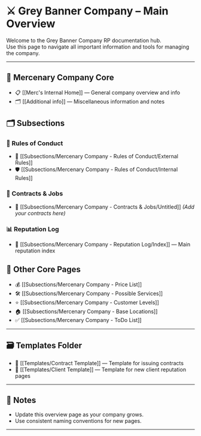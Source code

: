 # ⚔️ Grey Banner Company – Main Overview

Welcome to the Grey Banner Company RP documentation hub.  
Use this page to navigate all important information and tools for managing the company.

---

## 🏢 Mercenary Company Core

- 📋 [[Merc's Internal Home]] — General company overview and info  
- 🗂️ [[Additional info]] — Miscellaneous information and notes

## 🗂️ Subsections

### 📜 Rules of Conduct  
- 📃 [[Subsections/Mercenary Company - Rules of Conduct/External Rules]]  
- 🛡️ [[Subsections/Mercenary Company - Rules of Conduct/Internal Rules]]

### 📑 Contracts & Jobs  
- 📝 [[Subsections/Mercenary Company - Contracts & Jobs/Untitled]] *(Add your contracts here)*

### 📊 Reputation Log  
- 📇 [[Subsections/Mercenary Company - Reputation Log/Index]] — Main reputation index  


## 📖 Other Core Pages

- 💰 [[Subsections/Mercenary Company - Price List]]  
- 🛠️ [[Subsections/Mercenary Company - Possible Services]]  
- ⭐ [[Subsections/Mercenary Company - Customer Levels]]  
- 🏠 [[Subsections/Mercenary Company - Base Locations]]  
- ✅ [[Subsections/Mercenary Company - ToDo List]]

---

## 🗃️ Templates Folder

- 📝 [[Templates/Contract Template]] — Template for issuing contracts  
- 👤 [[Templates/Client Template]] — Template for new client reputation pages

---

## 📝 Notes

- Update this overview page as your company grows.  
- Use consistent naming conventions for new pages.

---
